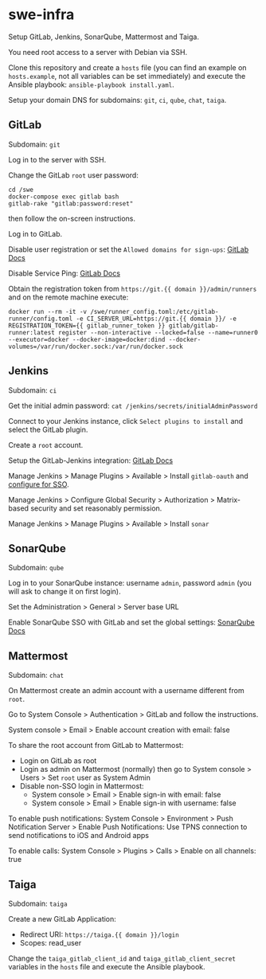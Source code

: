 # swe-infra

Setup GitLab, Jenkins, SonarQube, Mattermost and Taiga.

You need root access to a server with Debian via SSH.

Clone this repository and create a `hosts` file (you can find an example on `hosts.example`, not all variables can be set immediately) and execute the Ansible playbook: `ansible-playbook install.yaml`.

Setup your domain DNS for subdomains: `git`, `ci`, `qube`, `chat`, `taiga`.

## GitLab

Subdomain: `git`

Log in to the server with SSH.

Change the GitLab `root` user password:

```
cd /swe
docker-compose exec gitlab bash
gitlab-rake "gitlab:password:reset"
```

then follow the on-screen instructions.

Log in to GitLab.

Disable user registration or set the `Allowed domains for sign-ups`: [GitLab Docs](https://docs.gitlab.com/ee/user/admin_area/settings/sign_up_restrictions.html)

Disable Service Ping: [GitLab Docs](https://docs.gitlab.com/ee/user/admin_area/settings/usage_statistics.html#enable-or-disable-usage-statistics)

Obtain the registration token from `https://git.{{ domain }}/admin/runners` and on the remote machine execute:

```
docker run --rm -it -v /swe/runner_config.toml:/etc/gitlab-runner/config.toml -e CI_SERVER_URL=https://git.{{ domain }}/ -e REGISTRATION_TOKEN={{ gitlab_runner_token }} gitlab/gitlab-runner:latest register --non-interactive --locked=false --name=runner0 --executor=docker --docker-image=docker:dind --docker-volumes=/var/run/docker.sock:/var/run/docker.sock
```

## Jenkins

Subdomain: `ci`

Get the initial admin password: `cat /jenkins/secrets/initialAdminPassword`

Connect to your Jenkins instance, click `Select plugins to install` and select the GitLab plugin.

Create a `root` account.

Setup the GitLab-Jenkins integration: [GitLab Docs](https://docs.gitlab.com/ee/integration/jenkins.html)

Manage Jenkins > Manage Plugins > Available > Install `gitlab-oauth` and [configure for SSO](https://github.com/jenkinsci/gitlab-oauth-plugin/blob/master/docs/README.md).

Manage Jenkins > Configure Global Security > Authorization > Matrix-based security and set reasonably permission.

Manage Jenkins > Manage Plugins > Available > Install `sonar`

## SonarQube

Subdomain: `qube`

Log in to your SonarQube instance: username `admin`, password `admin` (you will ask to change it on first login).

Set the Administration > General > Server base URL

Enable SonarQube SSO with GitLab and set the global settings: [SonarQube Docs](https://docs.sonarqube.org/latest/analysis/gitlab-integration/)

## Mattermost

Subdomain: `chat`

On Mattermost create an admin account with a username different from `root`.

Go to System Console > Authentication > GitLab and follow the instructions.

System console > Email > Enable account creation with email: false

To share the root account from GitLab to Mattermost:

- Login on GitLab as root
- Login as admin on Mattermost (normally) then go to System console > Users > Set `root` user as System Admin
- Disable non-SSO login in Mattermost:
  - System console > Email > Enable sign-in with email: false
  - System console > Email > Enable sign-in with username: false

To enable push notifications: System Console > Environment > Push Notification Server > Enable Push Notifications: Use TPNS connection to send notifications to iOS and Android apps

To enable calls: System Console > Plugins > Calls > Enable on all channels: true

## Taiga

Subdomain: `taiga`

Create a new GitLab Application:

- Redirect URI: `https://taiga.{{ domain }}/login`
- Scopes: read_user

Change the `taiga_gitlab_client_id` and `taiga_gitlab_client_secret` variables in the `hosts` file and execute the Ansible playbook.
